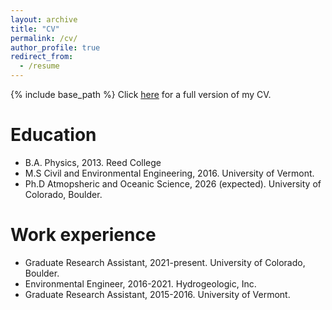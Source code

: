 ```yaml
---
layout: archive
title: "CV"
permalink: /cv/
author_profile: true
redirect_from:
  - /resume
---
```


{% include base_path %}
Click [here](/files/cv.pdf) for a full version of my CV.

Education
======
* B.A. Physics, 2013. Reed College
* M.S Civil and Environmental Engineering, 2016. University of Vermont.
* Ph.D Atmopsheric and Oceanic Science, 2026 (expected). University of Colorado, Boulder.

Work experience
======

* Graduate Research Assistant, 2021-present. University of Colorado, Boulder.
* Environmental Engineer, 2016-2021. Hydrogeologic, Inc.
* Graduate Research Assistant, 2015-2016. University of Vermont.

